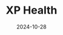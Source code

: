 ---  
layout: startup_page  
title: "XP Health"  
id: "xphealth.co"  
permalink: "/xphealthxphealth.co10282024/"  
website: "https://www.xphealth.co/"  
funding_round: "Series B"  
funding_amount: "$33.2M"  
investors: "QED Investors, Canvas Ventures, Semper Virens, American Family Ventures, HC9 Ventures, Valor Capital Group, Manchester Story"  
about: "XP Health is a digital-first vision platform focused on eye exams and eyewear, aiming to modernize vision care. It uses customer-centric design and technology to create a better member experience and improve access, combating common frustrations with traditional vision care."  
markets: "Healthtech, Artificial Intelligence (AI), Employee Benefits, Machine Learning"  
hq: "San Carlos, California, United States"  
founded_year: "2018"  
linkedin: "https://www.linkedin.com/company/xphealth"  
twitter: "https://twitter.com/XpHealth"  
instagram: ""  
facebook: "https://www.facebook.com/xphealthcare"  
crunchbase: "https://www.crunchbase.com/organization/xp-health"  
pitchbook: "https://pitchbook.com/profiles/company/343181-98"  

date_display: "28-Oct-2024"  
date: "2024-10-28"

# SEO Optimization  
meta_title: "XP Health - Series B Funding ($33.2M)"  
meta_description: "XP Health, XP Health is a digital-first vision platform focused on eye exams and eyewear, aiming to modernize vision care. It uses customer-centric design and te..."  
meta_keywords: "XP Health, Healthtech, Artificial Intelligence (AI), Employee Benefits, Machine Learning, Series B funding"  
canonical_url: "https://startup.projectstartups.com/xphealthxphealth.co10282024/"  
---